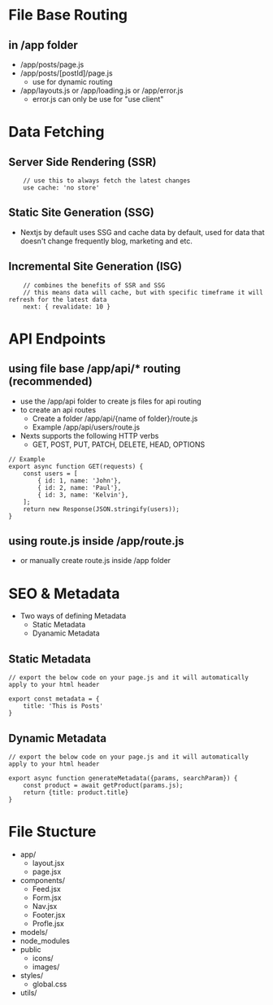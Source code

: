 # File Base Routing

## in /app folder
- /app/posts/page.js
- /app/posts/[postId]/page.js 
    - use for dynamic routing
- /app/layouts.js or /app/loading.js or /app/error.js
    - error.js can only be use for "use client"

# Data Fetching

## Server Side Rendering (SSR)
``` 
    // use this to always fetch the latest changes
    use cache: 'no store'
```
## Static Site Generation (SSG)
- Nextjs by default uses SSG and cache data by default, used for data that doesn't change frequently blog, marketing and etc.
## Incremental Site Generation (ISG)
``` 
    // combines the benefits of SSR and SSG
    // this means data will cache, but with specific timeframe it will refresh for the latest data
    next: { revalidate: 10 }
```

# API Endpoints 
## using file base /app/api/* routing (recommended)
- use the /app/api folder to create js files for api routing
- to create an api routes
    - Create a folder /app/api/{name of folder}/route.js
    - Example /app/api/users/route.js
- Nexts supports the following HTTP verbs
    - GET, POST, PUT, PATCH, DELETE, HEAD, OPTIONS
```
// Example
export async function GET(requests) {
    const users = [
        { id: 1, name: 'John'},
        { id: 2, name: 'Paul'},
        { id: 3, name: 'Kelvin'},
    ];
    return new Response(JSON.stringify(users));
}
```
## using route.js inside /app/route.js
- or manually create route.js inside /app folder

# SEO & Metadata
- Two ways of defining Metadata
    - Static Metadata
    - Dyanamic Metadata
## Static Metadata
```
// export the below code on your page.js and it will automatically apply to your html header

export const metadata = {
    title: 'This is Posts'
}
```
## Dynamic Metadata
```
// export the below code on your page.js and it will automatically apply to your html header

export async function generateMetadata({params, searchParam}) {
    const product = await getProduct(params.js);
    return {title: product.title}
}
```

# File Stucture

- app/
    - layout.jsx
    - page.jsx
- components/
    - Feed.jsx
    - Form.jsx
    - Nav.jsx
    - Footer.jsx
    - Profle.jsx
- models/
- node_modules
- public
    - icons/
    - images/
- styles/
    - global.css
- utils/

